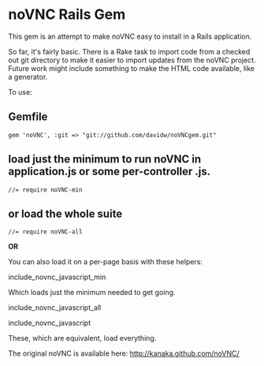 # noVNC Rails Gem

This gem is an attempt to make noVNC easy to install in a Rails application.

So far, it's fairly basic.  There is a Rake task to import code from a
checked out git directory to make it easier to import updates from the
noVNC project.  Future work might include something to make the HTML
code available, like a generator.

To use:

## Gemfile
    gem 'noVNC', :git => "git://github.com/davidw/noVNCgem.git"

## load just the minimum to run noVNC in application.js or some per-controller .js.
    //= require noVNC-min

## or load the whole suite
    //= require noVNC-all

**OR**

You can also load it on a per-page basis with these helpers:

   include_novnc_javascript_min

Which loads just the minimum needed to get going.

   include_novnc_javascript_all

   include_novnc_javascript

These, which are equivalent, load everything.

The original noVNC is available here: http://kanaka.github.com/noVNC/
